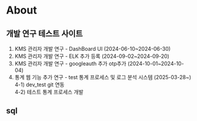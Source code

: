 
# About
## 개발 연구 테스트 사이트
1. KMS 관리자 개발 연구 - DashBoard UI                       (2024-06-10~2024-06-30)
2. KMS 관리자 개발 연구 - ELK 추가 등록                        (2024-09-02~2024-09-20)
3. KMS 관리자 개발 연구 - googleauth 추가 otp추가              (2024-10-01~2024-10-04)
4. 통계 웹 기능 추가 연구 - test 통계 프로세스 및 로그 분석 시스템 (2025-03-28~) <br>
   4-1) dev_test git 연동 <br>
   4-2) 테스트 통계 프로세스 개발 <br>
   









## sql



